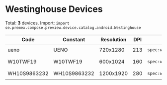 # Westinghouse Devices

Total: **3** devices. Import: `import se.premex.compose.preview.device.catalog.android.Westinghouse`

| Code | Constant | Resolution | DPI | Compose Spec | Preview Usage |
|------|----------|------------|-----|-------------|---------------|
| ueno | UENO | 720x1280 | 213 | `spec:width=720px,height=1280px,dpi=213` | `@Preview(device = Westinghouse.UENO)` |
| W10TWF19 | W10TWF19 | 600x1024 | 160 | `spec:width=600px,height=1024px,dpi=160` | `@Preview(device = Westinghouse.W10TWF19)` |
| WH10S9863232 | WH10S9863232 | 1200x1920 | 280 | `spec:width=1200px,height=1920px,dpi=280` | `@Preview(device = Westinghouse.WH10S9863232)` |

<!-- Generated automatically. Do not edit manually. -->
